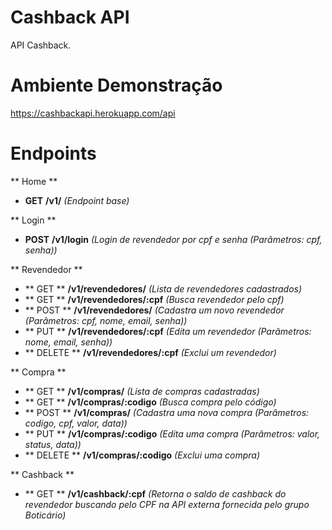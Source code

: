 # Cashback API
API Cashback.

# Ambiente Demonstração
https://cashbackapi.herokuapp.com/api

# Endpoints
** Home **
- **GET**  **/v1/** *(Endpoint base)*

** Login **
- **POST**  **/v1/login** *(Login de revendedor por cpf e senha (Parâmetros: cpf, senha))*

** Revendedor **
- ** GET **    **/v1/revendedores/** *(Lista de revendedores cadastrados)*
- ** GET **    **/v1/revendedores/:cpf** *(Busca revendedor pelo cpf)*
- ** POST **   **/v1/revendedores/** *(Cadastra um novo revendedor (Parâmetros: cpf, nome, email, senha))*
- ** PUT **    **/v1/revendedores/:cpf** *(Edita um revendedor (Parâmetros: nome, email, senha))*
- ** DELETE **  **/v1/revendedores/:cpf** *(Exclui um revendedor)*

** Compra **
- ** GET **    **/v1/compras/** *(Lista de compras cadastradas)* 
- ** GET **    **/v1/compras/:codigo** *(Busca compra pelo código)*
- ** POST **   **/v1/compras/** *(Cadastra uma nova compra (Parâmetros: codigo, cpf, valor, data))*
- ** PUT **    **/v1/compras/:codigo** *(Edita uma compra (Parâmetros: valor, status, data))*
- ** DELETE **  **/v1/compras/:codigo** *(Exclui uma compra)*

** Cashback **
- ** GET **  **/v1/cashback/:cpf** *(Retorna o saldo de cashback do revendedor buscando pelo CPF na API externa fornecida pelo grupo Boticário)*

&nbsp;
&nbsp;